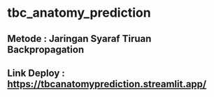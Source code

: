 # tbc_anatomy_prediction

## Metode : Jaringan Syaraf Tiruan Backpropagation
## Link Deploy : https://tbcanatomyprediction.streamlit.app/